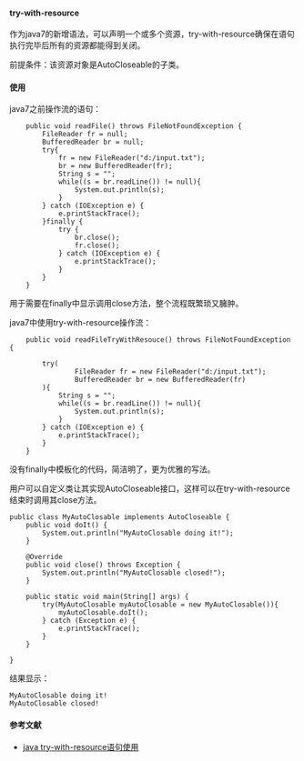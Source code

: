 #### try-with-resource

作为java7的新增语法，可以声明一个或多个资源，try-with-resource确保在语句执行完毕后所有的资源都能得到关闭。

前提条件：该资源对象是AutoCloseable的子类。

#### 使用

java7之前操作流的语句：

```
    public void readFile() throws FileNotFoundException {
        FileReader fr = null;
        BufferedReader br = null;
        try{
            fr = new FileReader("d:/input.txt");
            br = new BufferedReader(fr);
            String s = "";
            while((s = br.readLine()) != null){
                System.out.println(s);
            }
        } catch (IOException e) {
            e.printStackTrace();
        }finally {
            try {
                br.close();
                fr.close();
            } catch (IOException e) {
                e.printStackTrace();
            }
        }
    }
```

用于需要在finally中显示调用close方法，整个流程既繁琐又臃肿。

java7中使用try-with-resource操作流：

```
    public void readFileTryWithResouce() throws FileNotFoundException {

        try(
                FileReader fr = new FileReader("d:/input.txt");
                BufferedReader br = new BufferedReader(fr)
        ){
            String s = "";
            while((s = br.readLine()) != null){
                System.out.println(s);
            }
        } catch (IOException e) {
            e.printStackTrace();
        }
    }
```

没有finally中模板化的代码，简洁明了，更为优雅的写法。

用户可以自定义类让其实现AutoCloseable接口，这样可以在try-with-resource结束时调用其close方法。

```
public class MyAutoClosable implements AutoCloseable {
    public void doIt() {
        System.out.println("MyAutoClosable doing it!");
    }

    @Override
    public void close() throws Exception {
        System.out.println("MyAutoClosable closed!");
    }

    public static void main(String[] args) {
        try(MyAutoClosable myAutoClosable = new MyAutoClosable()){
            myAutoClosable.doIt();
        } catch (Exception e) {
            e.printStackTrace();
        }
    }
    
}
```

结果显示：

```
MyAutoClosable doing it!
MyAutoClosable closed!
```

#### 参考文献

- [java try-with-resource语句使用](https://www.jianshu.com/p/258c5ce1a2bd)